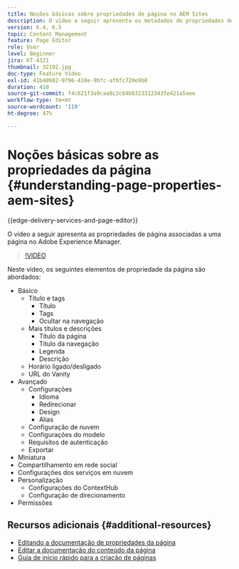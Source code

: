 ```yaml
---
title: Noções básicas sobre propriedades de página no AEM Sites
description: O vídeo a seguir apresenta os metadados de propriedades de página associados a uma página no Adobe Experience Manager.
version: 6.4, 6.5
topic: Content Management
feature: Page Editor
role: User
level: Beginner
jira: KT-4321
thumbnail: 32192.jpg
doc-type: Feature Video
exl-id: 41b40982-9796-418e-9bfc-af6fc720e9b8
duration: 410
source-git-commit: f4c621f3a9caa8c2c64b8323312343fe421a5aee
workflow-type: tm+mt
source-wordcount: '119'
ht-degree: 47%

---
```


# Noções básicas sobre as propriedades da página {#understanding-page-properties-aem-sites}

{{edge-delivery-services-and-page-editor}}

O vídeo a seguir apresenta as propriedades de página associadas a uma página no Adobe Experience Manager.

>[!VIDEO](https://video.tv.adobe.com/v/32192?quality=12&learn=on)

Neste vídeo, os seguintes elementos de propriedade da página são abordados:

* Básico
   * Título e tags
      * Título
      * Tags
      * Ocultar na navegação
   * Mais títulos e descrições
      * Título da página
      * Titulo da navegação
      * Legenda
      * Descrição
   * Horário ligado/desligado
   * URL do Vanity
* Avançado 
   * Configurações
      * Idioma
      * Redirecionar
      * Design
      * Alias
   * Configuração de nuvem
   * Configurações do modelo
   * Requisitos de autenticação
   * Exportar
* Miniatura 
* Compartilhamento em rede social
* Configurações dos serviços em nuvem
* Personalização
   * Configurações do ContextHub
   * Configuração de direcionamento
* Permissões

## Recursos adicionais {#additional-resources}

* [Editando a documentação de propriedades da página](https://experienceleague.adobe.com/docs/experience-manager-65/authoring/authoring/editing-page-properties.html)
* [Editar a documentação do conteúdo da página](https://experienceleague.adobe.com/docs/experience-manager-65/authoring/authoring/editing-content.html)
* [Guia de início rápido para a criação de páginas](https://experienceleague.adobe.com/docs/experience-manager-cloud-service/sites/authoring/getting-started/quick-start.html)
